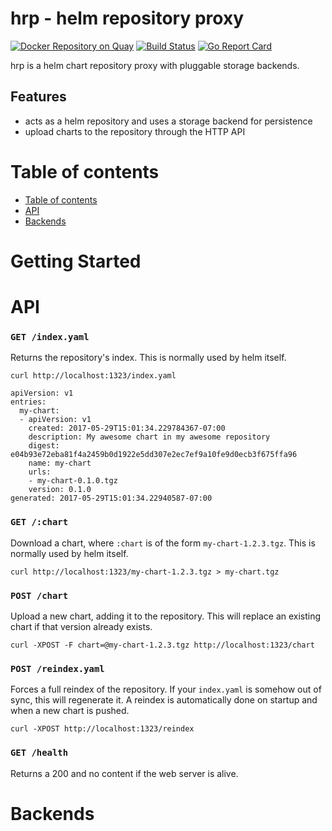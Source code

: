 hrp - helm repository proxy
=====

[![Docker Repository on Quay](https://quay.io/repository/zlangbert/hrp/status "Docker Repository on Quay")](https://quay.io/repository/zlangbert/hrp)
[![Build Status](https://travis-ci.org/zlangbert/hrp.svg?branch=master)](https://travis-ci.org/zlangbert/hrp)
[![Go Report Card](https://goreportcard.com/badge/github.com/zlangbert/hrp)](https://goreportcard.com/report/github.com/zlangbert/hrp)

hrp is a helm chart repository proxy with pluggable storage backends.

## Features

* acts as a helm repository and uses a storage backend for persistence
* upload charts to the repository through the HTTP API

Table of contents
=================

  * [Table of contents](#table-of-contents)
  * [API](#api)
  * [Backends](#backends)

Getting Started
=====

API
=====

### `GET /index.yaml`

Returns the repository's index. This is normally used by helm itself.

```
curl http://localhost:1323/index.yaml

apiVersion: v1
entries:
  my-chart:
  - apiVersion: v1
    created: 2017-05-29T15:01:34.229784367-07:00
    description: My awesome chart in my awesome repository
    digest: e04b93e72eba81f4a2459b0d1922e5dd307e2ec7ef9a10fe9d0ecb3f675ffa96
    name: my-chart
    urls:
    - my-chart-0.1.0.tgz
    version: 0.1.0
generated: 2017-05-29T15:01:34.22940587-07:00
```

### `GET /:chart`

Download a chart, where `:chart` is of the form `my-chart-1.2.3.tgz`. This is normally used by helm itself.
 
```
curl http://localhost:1323/my-chart-1.2.3.tgz > my-chart.tgz
```

### `POST /chart`

Upload a new chart, adding it to the repository. This will replace an existing chart if that version
already exists.
 
```
curl -XPOST -F chart=@my-chart-1.2.3.tgz http://localhost:1323/chart
```


### `POST /reindex.yaml`

Forces a full reindex of the repository. If your `index.yaml` is somehow out of sync, this will regenerate it.
A reindex is automatically done on startup and when a new chart is pushed.

```
curl -XPOST http://localhost:1323/reindex
```

### `GET /health`

Returns a 200 and no content if the web server is alive.

Backends
=====
